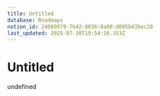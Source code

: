 ```yaml
---
title: Untitled
database: Roadmaps
notion_id: 24080979-7b42-8036-8a00-d005b43bec28
last_updated: 2025-07-30T19:54:10.353Z
---
```


# Untitled

undefined